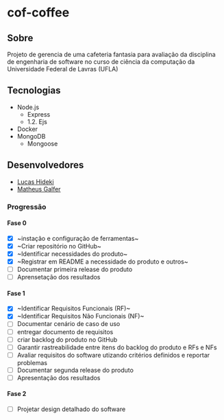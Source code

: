 # cof-coffee

## Sobre
Projeto de gerencia de uma cafeteria fantasia para avaliação da disciplina de engenharia de software no curso de ciência da computação da Universidade Federal de Lavras (UFLA)

## Tecnologias

* Node.js
  * Express
  * 1.2. Ejs
* Docker
* MongoDB
  * Mongoose
  
## Desenvolvedores
* [Lucas Hideki](https://github.com/lu-nasc)
* [Matheus Galfer](https://github.com/magalfer)

### Progressão
#### Fase 0
- [x] ~instação e configuração de ferramentas~
- [x] ~Criar repositório no GitHub~
- [x] ~Identificar necessidades do produto~
- [x] ~Registrar em README a necessidade do produto e outros~
- [ ] Documentar primeira release do produto
- [ ] Aprensetação dos resultados
#### Fase 1
- [x] ~Identificar Requisitos Funcionais (RF)~
- [x] ~Identificar Requisitos Não Funcionais (NF)~
- [ ] Documentar cenário de caso de uso
- [ ] entregar documento de requisitos
- [ ] criar backlog do produto no GitHub
- [ ] Garantir rastreabilidade entre itens do backlog do produto e RFs e NFs
- [ ] Avaliar requisitos do software utizando critérios definidos e reportar problemas
- [ ] Documentar segunda release do produto
- [ ] Apresentação dos resultados
#### Fase 2
- [ ]  Projetar design detalhado do software
